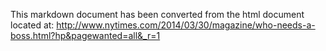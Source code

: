 

This markdown document has been converted from the html document located at:
http://www.nytimes.com/2014/03/30/magazine/who-needs-a-boss.html?hp&pagewanted=all&_r=1
